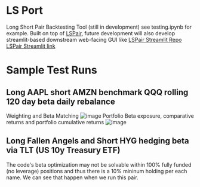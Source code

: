 # LS Port
Long Short Pair Backtesting Tool (still in development)
see testing.ipynb for example. Built on top of [LSPair](https://github.com/diegodalvarez/LSPair), future development will also develop streamlit-based downstream web-facing GUI like [LSPair Streamlit Repo](https://github.com/diegodalvarez/LSPairStreamlit) [LSPair Streamlit link](https://diegodalvarez-lspairstreamlit-streamlit-frontend-f78dmo.streamlit.app/)

# Sample Test Runs
## Long AAPL short AMZN benchmark QQQ rolling 120 day beta daily rebalance
Weighting and Beta Matching
![image](https://github.com/diegodalvarez/LSPort/assets/48641554/712db1c4-0d9e-4259-8273-c8a52648737f)
Portfolio Beta exposure, comparative returns and portfolio cumulative returns
![image](https://github.com/diegodalvarez/LSPort/assets/48641554/e9c93ad1-a536-4dc6-aa58-15ffa7c74669)

## Long Fallen Angels and Short HYG hedging beta via TLT (US 10y Treasury ETF)
The code's beta optimization may not be solvable within 100% fully funded (no leverage) positions and thus there is a 10% mininum holding per each name. We can see that happen when we run this pair. 
